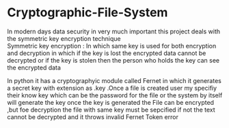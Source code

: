 # Cryptographic-File-System
In modern days data security in very much important this project deals with the symmetric key encryption technique
<br>
Symmetric key encryption : In which same key is used for both encryption and decryption in which if the key is lost the encrypted data cannot be decrypted or if the key is stolen then the person who holds the key can see the encrypted data

In python it has a cryptographyic module called Fernet in which it generates a secret key with extension as .key .Once a file is created user my specifiy their know key which can be the password for the file or the system by itself will generate the key
once the key is generated the File can be encrypted ,but foe decryption the file with same key must be sepcified if not the text cannot be decrypted and it throws invalid Fernet Token error
